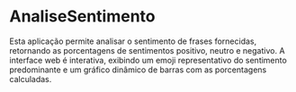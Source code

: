 # AnaliseSentimento
Esta aplicação permite analisar o sentimento de frases fornecidas, retornando as porcentagens de sentimentos positivo, neutro e negativo. A interface web é interativa, exibindo um emoji representativo do sentimento predominante e um gráfico dinâmico de barras com as porcentagens calculadas.
